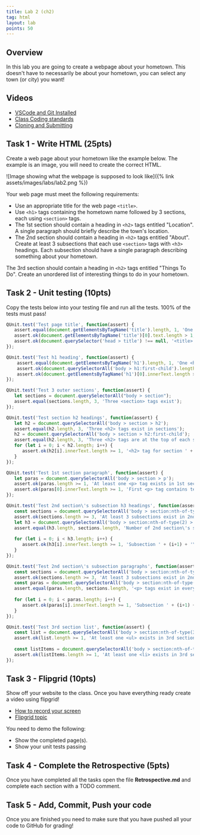 ```yaml
---
title: Lab 2 (ch2)
tag: html
layout: lab
points: 50
---
```


## Overview

In this lab you are going to create a webpage about your hometown. This doesn't have to necessarily be about your hometown,
you can select any town (or city) you want!

## Videos

- [VSCode and Git Installed](https://www.youtube.com/watch?v=lix7G-S8ox8)
- [Class Coding standards](https://shanep-web.github.io/docs/coding-standards.html)
- [Cloning and Submitting](https://shanep-web.github.io/docs/github.html)

## Task 1 - Write HTML (25pts)

Create a web page about your hometown like the example below. The example is an image, you will need to create the correct
HTML.

![Image showing what the webpage is supposed to look like]({% link assets/images/labs/lab2.png %})

Your web page must meet the following requirements:

- Use an appropriate title for the web page `<title>`.
- Use `<h1>` tags containing the hometown name followed by 3 sections, each using `<section>` tags.
- The 1st section should contain a heading in `<h2>` tags entitled "Location". A single paragraph should briefly describe the
  town's location.
- The 2nd section should contain a heading in `<h2>` tags entitled "About". Create at least 3 subsections that each use
  `<section>` tags with `<h3>` headings. Each subsection should have a single paragraph describing something about your hometown.

The 3rd section should contain a heading in `<h2>` tags entitled "Things To Do". Create an unordered list of interesting things to do in your hometown.

## Task 2 - Unit testing (10pts)

Copy the tests below into your testing file and run all the tests. 100% of the tests must pass!

```javascript
QUnit.test('Test page title', function(assert) {
   assert.equal(document.getElementsByTagName('title').length, 1, 'One <title> tag exists');
   assert.ok(document.getElementsByTagName('title')[0].text.length > 1, '<title> tag contains text');
   assert.ok(document.querySelector('head > title') !== null, '<title> is inside head, not <body>');
});

QUnit.test('Test h1 heading', function(assert) {
    assert.equal(document.getElementsByTagName('h1').length, 1, 'One <h1> tag exists');
    assert.ok(document.querySelectorAll('body > h1:first-child').length !== 0, '<h1> is first tag in <body>');
    assert.ok(document.getElementsByTagName('h1')[0].innerText.length >= 1, '<h1> tag contains text');
});

QUnit.test('Test 3 outer sections', function(assert) {
   let sections = document.querySelectorAll("body > section");
   assert.equal(sections.length, 3, 'Three <section> tags exist');
});

QUnit.test('Test section h2 headings', function(assert) {
   let h2 = document.querySelectorAll('body > section > h2');
   assert.equal(h2.length, 3, 'Three <h2> tags exist in sections');
   h2 = document.querySelectorAll('body > section > h2:first-child');
   assert.equal(h2.length, 3, 'Three <h2> tags are at the top of each section');
   for (let i = 0; i < h2.length; i++) {
      assert.ok(h2[i].innerText.length >= 1, '<h2> tag for section ' + (i+1) + ' contains text');
   }
});

QUnit.test('Test 1st section paragraph', function(assert) {
   let paras = document.querySelectorAll('body > section > p');
   assert.ok(paras.length >= 1, 'At least one <p> tag exists in 1st section');
   assert.ok(paras[0].innerText.length >= 1, 'First <p> tag contains text');   
});

QUnit.test('Test 2nd section\'s subsection h3 headings', function(assert) {
   const sections = document.querySelectorAll('body > section:nth-of-type(2) > section');
   assert.ok(sections.length >= 3, 'At least 3 subsections exist in 2nd section');      
   let h3 = document.querySelectorAll('body > section:nth-of-type(2) > section > h3:first-child');
   assert.equal(h3.length, sections.length, 'Number of 2nd section\'s subsections that have <h3> tags at top');
   
   for (let i = 0; i < h3.length; i++) {
      assert.ok(h3[i].innerText.length >= 1, 'Subsection ' + (i+1) + '\'s <h3> tag contains text');
   }
});

QUnit.test('Test 2nd section\'s subsection paragraphs', function(assert) {
   const sections = document.querySelectorAll('body > section:nth-of-type(2) > section');
   assert.ok(sections.length >= 3, 'At least 3 subsections exist in 2nd section');
   const paras = document.querySelectorAll('body > section:nth-of-type(2) > section > p');
   assert.equal(paras.length, sections.length, '<p> tags exist in every 2nd section\'s subsections');
   
   for (let i = 0; i < paras.length; i++) {
      assert.ok(paras[i].innerText.length >= 1, 'Subsection ' + (i+1) + '\'s <p> tag contains text');
   }
});

QUnit.test('Test 3rd section list', function(assert) {
   const list = document.querySelectorAll('body > section:nth-of-type(3) > ul');
   assert.ok(list.length >= 1, 'At least one <ul> exists in 3rd section');
   
   const listItems = document.querySelectorAll('body > section:nth-of-type(3) > ul > li');
   assert.ok(listItems.length >= 1, 'At least one <li> exists in 3rd section\'s unordered list');
});

```

## Task 3 - Flipgrid (10pts)

Show off your website to the class. Once you have everything ready create a video using flipgrid!

- [How to record your screen](https://help.flip.com/hc/en-us/articles/360045940833-Screen-Recording-How-to-record-your-screen-using-the-Flipgrid-camera)
- [Flipgrid topic]({{site.data.semester-info.flip[page.slug]}})

You need to demo the following:

- Show the completed page(s).
- Show your unit tests passing

## Task 4 - Complete the Retrospective (5pts)

Once you have completed all the tasks open the file **Retrospective.md** and complete each section with a TODO comment.

## Task 5 - Add, Commit, Push your code

Once you are finished you need to make sure that you have pushed all your code to GitHub for grading!